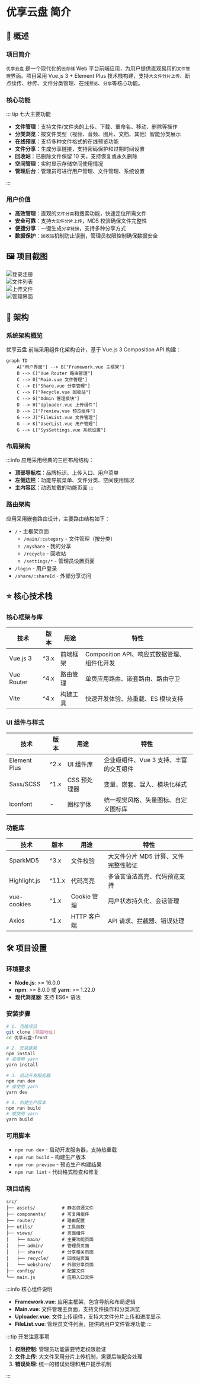 # 优享云盘 简介

## 🎯 概述

### 项目简介

`优享云盘` 是一个现代化的`云存储` Web 平台前端应用，为用户提供直观易用的`文件管理`界面。项目采用 Vue.js 3 + Element Plus 技术栈构建，支持`大文件分片上传`、断点续传、秒传、文件分类管理、在线`预览`、`分享`等核心功能。

### 核心功能

::: tip 七大主要功能

- **文件管理**：支持文件/文件夹的上传、下载、重命名、移动、删除等操作
- **分类浏览**：按文件类型（视频、音频、图片、文档、其他）智能分类展示
- **在线预览**：支持多种文件格式的在线预览功能
- **文件分享**：生成分享链接，支持密码保护和过期时间设置
- **回收站**：已删除文件保留 10 天，支持恢复或永久删除
- **空间管理**：实时显示存储空间使用情况
- **管理后台**：管理员可进行用户管理、文件管理、系统设置

:::

### 用户价值

- **高效管理**：直观的`文件分类`和搜索功能，快速定位所需文件
- **安全可靠**：支持`大文件分片上传`，MD5 校验确保文件完整性
- **便捷分享**：一键生成`分享链接`，支持多种分享方式
- **数据保护**：`回收站`机制防止误删，管理员权限控制确保数据安全

## 🖼️ 项目截图

![登录注册](./images/登录注册.png)
<br>
![文件列表](./images/文件列表.png)
<br>
![上传文件](./images/上传文件.png)
<br>
![管理界面](./images/管理界面.png)
<br>

## 🎉 架构

### 系统架构概览

优享云盘 前端采用组件化架构设计，基于 Vue.js 3 Composition API 构建：

```mermaid
graph TD
    A["用户界面"] --> B["Framework.vue 主框架"]
    B --> C["Vue Router 路由管理"]
    C --> D["Main.vue 文件管理"]
    C --> E["Share.vue 分享管理"]
    C --> F["Recycle.vue 回收站"]
    C --> G["Admin 管理模块"]
    D --> H["Uploader.vue 上传组件"]
    D --> I["Preview.vue 预览组件"]
    G --> J["FileList.vue 文件管理"]
    G --> K["UserList.vue 用户管理"]
    G --> L["SysSettings.vue 系统设置"]
```

### 布局架构

:::info 应用采用经典的三栏布局结构：

- **顶部导航栏**：品牌标识、上传入口、用户菜单
- **左侧边栏**：功能导航菜单、文件分类、空间使用情况
- **主内容区**：动态加载的功能页面
  :::

### 路由架构

应用采用嵌套路由设计，主要路由结构如下：

- `/` - 主框架页面
  - `/main/:category` - 文件管理（按分类）
  - `/myshare` - 我的分享
  - `/recycle` - 回收站
  - `/settings/*` - 管理员设置页面
- `/login` - 用户登录
- `/share/:shareId` - 外部分享访问

## ⭐ 核心技术栈

### 核心框架与库

| 技术       | 版本 | 用途     | 特性                                        |
| ---------- | ---- | -------- | ------------------------------------------- |
| Vue.js 3   | ^3.x | 前端框架 | Composition API、响应式数据管理、组件化开发 |
| Vue Router | ^4.x | 路由管理 | 单页应用路由、嵌套路由、路由守卫            |
| Vite       | ^4.x | 构建工具 | 快速开发体验、热重载、ES 模块支持           |

### UI 组件与样式

| 技术         | 版本 | 用途         | 特性                                   |
| ------------ | ---- | ------------ | -------------------------------------- |
| Element Plus | ^2.x | UI 组件库    | 企业级组件、Vue 3 支持、丰富的交互组件 |
| Sass/SCSS    | ^1.x | CSS 预处理器 | 变量、嵌套、混入、模块化样式           |
| Iconfont     | -    | 图标字体     | 统一视觉风格、矢量图标、自定义图标库   |

### 功能库

| 技术         | 版本  | 用途        | 特性                                |
| ------------ | ----- | ----------- | ----------------------------------- |
| SparkMD5     | ^3.x  | 文件校验    | 大文件分片 MD5 计算、文件完整性验证 |
| Highlight.js | ^11.x | 代码高亮    | 多语言语法高亮、代码预览支持        |
| vue-cookies  | ^1.x  | Cookie 管理 | 用户状态持久化、会话管理            |
| Axios        | ^1.x  | HTTP 客户端 | API 请求、拦截器、错误处理          |

## 🛠️ 项目设置

### 环境要求

- **Node.js**: >= 16.0.0
- **npm**: >= 8.0.0 或 **yarn**: >= 1.22.0
- **现代浏览器**: 支持 ES6+ 语法

### 安装步骤

```bash
# 1. 克隆项目
git clone [项目地址]
cd 优享云盘-front

# 2. 安装依赖
npm install
# 或使用 yarn
yarn install

# 3. 启动开发服务器
npm run dev
# 或使用 yarn
yarn dev

# 4. 构建生产版本
npm run build
# 或使用 yarn
yarn build
```

### 可用脚本

- `npm run dev` - 启动开发服务器，支持热重载
- `npm run build` - 构建生产版本
- `npm run preview` - 预览生产构建结果
- `npm run lint` - 代码格式检查和修复

### 项目结构

```
src/
├── assets/          # 静态资源文件
├── components/      # 可复用组件
├── router/          # 路由配置
├── utils/           # 工具函数
├── views/           # 页面组件
│   ├── main/        # 主要功能页面
│   ├── admin/       # 管理员页面
│   ├── share/       # 分享相关页面
│   ├── recycle/     # 回收站页面
│   └── webshare/    # 外部分享页面
├── config/          # 配置文件
└── main.js          # 应用入口文件
```

:::info 核心组件说明

- **Framework.vue**: 应用主框架，包含导航和布局逻辑
- **Main.vue**: 文件管理主页面，支持文件操作和分类浏览
- **Uploader.vue**: 文件上传组件，支持大文件分片上传和进度显示
- **FileList.vue**: 管理员文件列表，提供跨用户文件管理功能
  :::

:::tip 开发注意事项

1. **权限控制**: 管理员功能需要特定权限验证
2. **文件上传**: 大文件采用分片上传机制，需要后端配合处理
3. **错误处理**: 统一的错误处理和用户提示机制

:::

